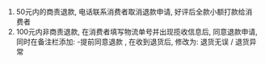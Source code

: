 1. 50元内的商责退款,  电话联系消费者取消退款申请, 好评后全款小额打款给消费者
2. 100元内非商责退款,  在消费者填写物流单号并出现揽收信息后, 同意退款申请, 同时在备注栏添加: -提前同意退款 , 在收到退货后, 修改为:  退货无误 / 退货异常